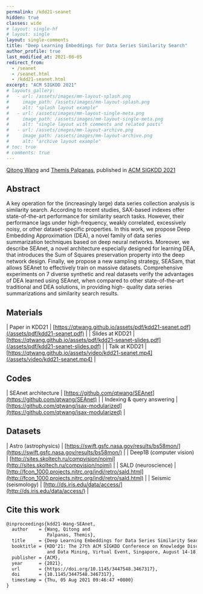 ```yaml
---
permalink: /kdd21-seanet
hidden: true
classes: wide
# layout: single-hf
# layout: single
layout: single-comments
title: "Deep Learning Embeddings for Data Series Similarity Search"
author_profile: true
last_modified_at: 2021-08-05
redirect_from: 
  - /seanet
  - /seanet.html
  - /kdd21-seanet.html
excerpt: "ACM SIGKDD 2021"
# layouts_gallery:
#   - url: /assets/images/mm-layout-splash.png
#     image_path: /assets/images/mm-layout-splash.png
#     alt: "splash layout example"
#   - url: /assets/images/mm-layout-single-meta.png
#     image_path: /assets/images/mm-layout-single-meta.png
#     alt: "single layout with comments and related posts"
#   - url: /assets/images/mm-layout-archive.png
#     image_path: /assets/images/mm-layout-archive.png
#     alt: "archive layout example"
# toc: true
# comments: true
---
```


[Qitong Wang](https://qtwang.github.io/) and [Themis Palpanas](http://helios.mi.parisdescartes.fr/~themisp/home.html), published in [ACM SIGKDD 2021](https://www.kdd.org/kdd2021/)

## Abstract

A key operation for the (increasingly large) data series collection analysis is similarity search. According to recent studies, SAX-based indexes offer state-of-the-art performance for similarity search tasks. However, their performance lags under high-frequency, weakly correlated, excessively noisy, or other dataset-specific properties. In this work, we propose Deep Embedding Approximation (DEA), a novel family of data series summarization techniques based on deep neural networks. Moreover, we describe SEAnet, a novel architecture especially designed for learning DEA, that introduces the Sum of Squares preservation property into the deep network design. Finally, we propose a new sampling strategy, SEASam, that allows SEAnet to effectively train on massive datasets. Comprehensive experiments on 7 diverse synthetic and real datasets verify the advantages of DEA learned using SEAnet, when compared to other state-of-the-art traditional and DEA solutions, in providing high- quality data series summarizations and similarity search results.

## Materials

| Paper in KDD21 | [https://qtwang.github.io/assets/pdf/kdd21-seanet.pdf](/assets/pdf/kdd21-seanet.pdf) |
| Slides at KDD21 | [https://qtwang.github.io/assets/pdf/kdd21-seanet-slides.pdf](/assets/pdf/kdd21-seanet-slides.pdf) |
| Talk at KDD21 | [https://qtwang.github.io/assets/video/kdd21-seanet.mp4](/assets/video/kdd21-seanet.mp4) |

## Codes

| SEAnet architecture | [https://github.com/qtwang/SEAnet](https://github.com/qtwang/SEAnet) |
| Indexing & query answering | [https://github.com/qtwang/isax-modularized](https://github.com/qtwang/isax-modularized) |

## Datasets

| Astro (astrophysics) | [https://swift.gsfc.nasa.gov/results/bs58mon/](https://swift.gsfc.nasa.gov/results/bs58mon/) |
| Deep1B (computer vision) | [http://sites.skoltech.ru/compvision/noimi](http://sites.skoltech.ru/compvision/noimi) |
| SALD (neuroscience) | [http://fcon_1000.projects.nitrc.org/indi/retro/sald.html](http://fcon_1000.projects.nitrc.org/indi/retro/sald.html) |
| Seismic (seismology) | [http://ds.iris.edu/data/access/](http://ds.iris.edu/data/access/) |

## Cite this work

```latex
@inproceedings{kdd21-Wang-SEAnet,
  author    = {Wang, Qitong and 
               Palpanas, Themis},
  title     = {Deep Learning Embeddings for Data Series Similarity Search},
  booktitle = {KDD'21: The 27th ACM SIGKDD Conference on Knowledge Discovery 
               and Data Mining, Virtual Event, Singapore, August 14-18, 2021},
  publisher = {ACM},
  year      = {2021},
  url       = {https://doi.org/10.1145/3447548.3467317},
  doi       = {10.1145/3447548.3467317},
  timestamp = {Thu, 05 Aug 2021 09:46:47 +0800}
}
```
